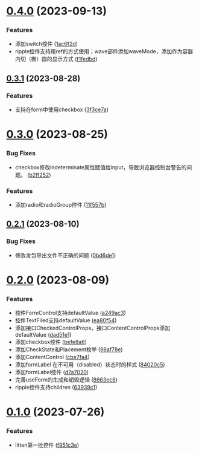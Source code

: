 # [0.4.0](https://github.com/liuxian496/litten/compare/v0.3.1...v0.4.0) (2023-09-13)


### Features

* 添加switch控件 ([1ac6f2d](https://github.com/liuxian496/litten/commit/1ac6f2d6d1c925678b87323c41cccd9061533989))
* ripple控件支持用ref的方式使用；wave部件添加waveMode，添加作为容器内切（椭）圆的显示方式 ([f1fedbd](https://github.com/liuxian496/litten/commit/f1fedbd41356efbf5732f5a7b91b6d1bd4ee0f2d))



## [0.3.1](https://github.com/liuxian496/litten/compare/v0.3.0...v0.3.1) (2023-08-28)


### Features

* 支持在form中使用checkbox ([3f3ce7a](https://github.com/liuxian496/litten/commit/3f3ce7a01c8ac43518b177d6c846d8bc81ef54ee))



# [0.3.0](https://github.com/liuxian496/litten/compare/v0.2.1...v0.3.0) (2023-08-25)


### Bug Fixes

* checkbox修改indeterminate属性赋值给input，导致浏览器控制台警告的问题。 ([b2ff252](https://github.com/liuxian496/litten/commit/b2ff2526fb51013bb890140d0ddbff0889a541ef))


### Features

* 添加radio和radioGroup控件 ([11f557b](https://github.com/liuxian496/litten/commit/11f557bcdbfda7e162b7a4e90ef531225cd10e08))



## [0.2.1](https://github.com/liuxian496/litten/compare/v0.2.0...v0.2.1) (2023-08-10)


### Bug Fixes

* 修改发包导出文件不正确的问题 ([0bd6de1](https://github.com/liuxian496/litten/commit/0bd6de1ffd912b0b74a1b9068f55041f752719c6))



# [0.2.0](https://github.com/liuxian496/litten/compare/v0.1.0...v0.2.0) (2023-08-09)


### Features

* 控件FormControl支持defaultValue ([a249ac3](https://github.com/liuxian496/litten/commit/a249ac3518098caad1d404b3b48e474d939b5a75))
* 控件TextFiled支持defaultValue ([ea80f54](https://github.com/liuxian496/litten/commit/ea80f54f9e6dcf513b3679d8a3e579a81d1c6635))
* 添加接口CheckedControlProps，接口ContentControlProps添加defaultValue ([dad51e1](https://github.com/liuxian496/litten/commit/dad51e11deba5a873c4b08de7ee58340505c7275))
* 添加checkbox控件 ([befe8a6](https://github.com/liuxian496/litten/commit/befe8a64c251dfba7b4f3066c609b0449085877f))
* 添加CheckState和Placement枚举 ([98af78e](https://github.com/liuxian496/litten/commit/98af78e13f45258c7ac7d941af99979d0ee7edb3))
* 添加ContentControl ([cbe7fa4](https://github.com/liuxian496/litten/commit/cbe7fa46a37c11e2089b68ac4cbb66cfa4c07b26))
* 添加formLabel 在不可用（disabled）状态时的样式 ([84020c5](https://github.com/liuxian496/litten/commit/84020c5076d71018bfa36e7d322bbc7bfa0ab91b))
* 添加formLabel控件 ([d7a7020](https://github.com/liuxian496/litten/commit/d7a7020afdeb58b9ee034284ba0e438ba2684ec1))
* 完善useForm的生成和销毁逻辑 ([8663ec6](https://github.com/liuxian496/litten/commit/8663ec61e31b035fa1c6c58a5cfe8c9ca3f9643d))
* ripple控件支持children ([63939c1](https://github.com/liuxian496/litten/commit/63939c11b037b8eb7a50e12dc74de95e2a707643))



# [0.1.0](https://github.com/liuxian496/litten/compare/f951c3e86f8228ea579703e8b809be6e2107e5f7...v0.1.0) (2023-07-26)


### Features

* litten第一批控件 ([f951c3e](https://github.com/liuxian496/litten/commit/f951c3e86f8228ea579703e8b809be6e2107e5f7))




